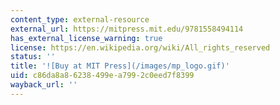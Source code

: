 ```yaml
---
content_type: external-resource
external_url: https://mitpress.mit.edu/9781558494114
has_external_license_warning: true
license: https://en.wikipedia.org/wiki/All_rights_reserved
status: ''
title: '![Buy at MIT Press](/images/mp_logo.gif)'
uid: c86da8a8-6238-499e-a799-2c0eed7f8399
wayback_url: ''
---
```

